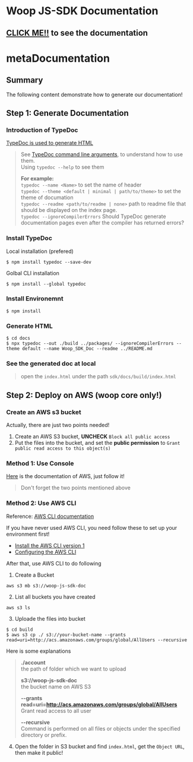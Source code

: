 # Woop JS-SDK Documentation

## [CLICK ME!!](https://woop-js-sdk-doc.s3-us-west-1.amazonaws.com/index.html) to see the documentation

# metaDocumentation 
## Summary 
The following content demonstrate how to generate our documentation!

## Step 1: Generate Documentation

### Introduction of TypeDoc
[TypeDoc is used to generate HTML](https://typedoc.org/api/index.html)
> See [TypeDoc command line arguments](https://typedoc.org/guides/options/), to understand how to use them.  
> Using `typedoc --help` to see them 
> 
> **For example:**  
> `typedoc --name <Name>` to set the name of header  
> `typedoc --theme <default | minimal | path/to/theme>` to set the theme of documation  
> `typedoc --readme <path/to/readme | none>` path to readme file that should be displayed on the index page.  
> `typedoc --ignoreCompilerErrors` Should TypeDoc generate documentation pages even after the compiler has returned errors?

### Install TypeDoc
Local installation (prefered)
```
$ npm install typedoc --save-dev
```

Golbal CLI installation
```
$ npm install --global typedoc
```

### Install Environemnt
```
$ npm install
```

### Generate HTML
```
$ cd docs
$ npx typedoc --out ./build ../packages/ --ignoreCompilerErrors --theme default --name Woop_SDK_Doc --readme ../README.md
```

### See the generated doc at local

>open the `index.html` under the path `sdk/docs/build/index.html`

## Step 2: Deploy on AWS (woop core only!)

### Create an AWS s3 bucket
Actually, there are just two points needed!
1. Create an AWS S3 bucket, **UNCHECK** `Block all public access`
2. Put the files into the bucket, and set the **public permission** to `Grant public read access to this object(s)`

### Method 1: Use Console

[Here](https://docs.aws.amazon.com/AmazonS3/latest/gsg/CreatingABucket.html) is the documentation of AWS, just follow it! 

>Don't forget the two points mentioned above

### Method 2: Use AWS CLI

Reference: [AWS CLI documentation](https://docs.aws.amazon.com/cli/latest/userguide/cli-services-s3-commands.html)

If you have never used AWS CLI, you need follow these to set up your environment first!
- [Install the AWS CLI version 1](https://docs.aws.amazon.com/cli/latest/userguide/install-cliv1.html)
- [Configuring the AWS CLI](https://docs.aws.amazon.com/cli/latest/userguide/cli-chap-configure.html)

After that, use AWS CLI to do following

1. Create a Bucket
```
aws s3 mb s3://woop-js-sdk-doc
```

2. List all buckets you have created 
```
aws s3 ls
```

3. Uploade the files into bucket
```
$ cd build
$ aws s3 cp ./ s3://your-bucket-name --grants read=uri=http://acs.amazonaws.com/groups/global/AllUsers --recursive
```
Here is some explanations
> **./account**  
> the path of folder which we want to upload
> 
> **s3://woop-js-sdk-doc**  
> the bucket name on AWS S3
> 
> **--grants read=uri=http://acs.amazonaws.com/groups/global/AllUsers**   
> Grant read access to all user  
> 
> **--recursive**  
> Command is performed on all files or objects under the specified directory or prefix.

4. Open the folder in S3 bucket and find `index.html`, get the 
`Object URL`, then make it public!